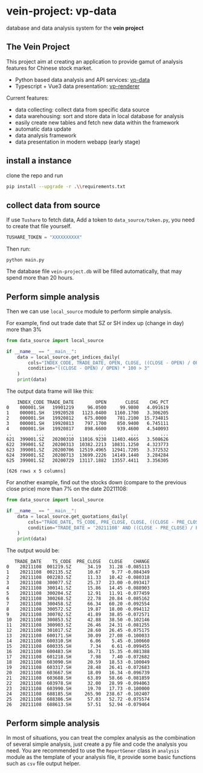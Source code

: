 # vein-project: vp-data
database and data analysis system for the **vein project**

## The Vein Project

This project aim at creating an application to provide gamut of analysis features for Chinese stock market.

- Python based data analysis and API services: [vp-data](https://github.com/vein-project-team/vp-data)
- Typescript + Vue3 data presentation: [vp-renderer](https://github.com/vein-project-team/vp-renderer)

Current features:

- data collecting: collect data from specific data source
- data warehousing: sort and store data in local database for analysis
- easily create new tables and fetch new data within the framework
- automatic data update
- data analysis framework
- data presentation in modern webapp (early stage)

## install a instance

clone the repo and run

```bash
pip install --upgrade -r .\\requirements.txt
```

## collect data from source

If use `Tushare` to fetch data, Add a token to `data_source/token.py`, you need to create that file yourself. 

```python
TUSHARE_TOKEN = "XXXXXXXXXX"
```

Then run:

```
python main.py
```

The database file `vein-project.db` will be filled automatically, that may spend more than 20 hours.

## Perform simple analysis

Then we can use `local_source` module to perform simple analysis.

For example, find out trade date that SZ or SH index up (change in day) more than 3%

```python
from data_source import local_source

if __name__ == "__main__":
    data = local_source.get_indices_daily(
        cols="INDEX_CODE, TRADE_DATE, OPEN, CLOSE, ((CLOSE - OPEN) / OPEN) * 100 AS CHG_PCT",
        condition="((CLOSE - OPEN) / OPEN) * 100 > 3"
    )
    print(data)
```

The output data frame will like this:

```
    INDEX_CODE TRADE_DATE        OPEN       CLOSE    CHG_PCT
0    000001.SH   19901219     96.0500     99.9800   4.091619
1    000001.SH   19920528   1123.0400   1160.1700   3.306205
2    000001.SH   19920812    675.0000    781.2100  15.734815
3    000001.SH   19920813    797.1700    850.9400   6.745111
4    000001.SH   19920817    898.6600    939.4600   4.540093
..         ...        ...         ...         ...        ...
621  399001.SZ   20200310  11016.9238  11403.4665   3.508626
622  399001.SZ   20200313  10382.2213  10831.1250   4.323773
623  399001.SZ   20200706  12519.4965  12941.7205   3.372532
624  399001.SZ   20200713  13699.2226  14149.1440   3.284284
625  399001.SZ   20200729  13117.1882  13557.4411   3.356305

[626 rows x 5 columns]
```



For another example, find out the stocks down (compare to the previous close price) more than 7% on the date 20211108:

```python
from data_source import local_source

if __name__ == "__main__":
    data = local_source.get_quotations_daily(
        cols="TRADE_DATE, TS_CODE, PRE_CLOSE, CLOSE, ((CLOSE - PRE_CLOSE) / PRE_CLOSE) AS CHANGE",
        condition="TRADE_DATE = '20211108' AND ((CLOSE - PRE_CLOSE) / PRE_CLOSE) < -0.07"
    )
    print(data)
```

The output would be:

```
   TRADE_DATE    TS_CODE  PRE_CLOSE   CLOSE    CHANGE
0    20211108  001219.SZ      34.19   31.28 -0.085113
1    20211108  002135.SZ      10.67    9.77 -0.084349
2    20211108  002283.SZ      11.33   10.42 -0.080318
3    20211108  300077.SZ      25.37   23.00 -0.093417
4    20211108  300141.SZ      15.86   14.45 -0.088903
5    20211108  300204.SZ      12.91   11.91 -0.077459
6    20211108  300268.SZ      22.78   20.84 -0.085162
7    20211108  300458.SZ      66.34   60.20 -0.092554
8    20211108  300572.SZ      19.87   18.00 -0.094112
9    20211108  300702.SZ      41.89   38.85 -0.072571
10   20211108  300853.SZ      42.88   38.50 -0.102146
11   20211108  300903.SZ      26.46   24.31 -0.081255
12   20211108  301017.SZ      28.60   26.45 -0.075175
13   20211108  600171.SH      30.09   27.08 -0.100033
14   20211108  600310.SH       6.06    5.45 -0.100660
15   20211108  600335.SH       7.34    6.61 -0.099455
16   20211108  600483.SH      16.71   15.35 -0.081388
17   20211108  601218.SH       7.98    7.40 -0.072682
18   20211108  603090.SH      20.59   18.53 -0.100049
19   20211108  603317.SH      28.48   26.41 -0.072683
20   20211108  603667.SH      18.09   16.34 -0.096739
21   20211108  603688.SH      63.89   58.66 -0.081859
22   20211108  603978.SH      32.00   28.99 -0.094063
23   20211108  603990.SH      19.70   17.73 -0.100000
24   20211108  688185.SH     265.90  238.67 -0.102407
25   20211108  688386.SH      57.03   52.72 -0.075574
26   20211108  688613.SH      57.51   52.94 -0.079464
```

## Perform simple analysis

In most of situations, you can treat the complex analysis as the combination of several simple analysis, just create a py file and code the analysis you need. You are recommended to use the `ReportGener` class in `analysis` module as the template of your analysis file, it provide some basic functions such as `csv` file output helper. 
